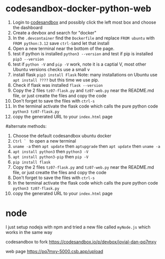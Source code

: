 # codesandbox-docker-python-web

1. Login to [codesandbox](https://codesandbox.io/dashboard/recent)  and possibly click the left most box and choose the dashboard
2. Create a devbox and search for "docker"
3. In the ```.devcontainer``` find the ```Dockerfile``` and replace ```FROM ubuntu``` with ```FROM python:3.12``` save ```ctrl-S```and let that install
4. Open a new terminal near the bottom of the page.
7. test if python is installed ```python3 --version``` and test if pip is installed ```pip3 --version```
5. test if ```python -V``` and ```pip -V``` work, note it is a captial V, most other Ubuntu versions checks use a small v
8. install flask   ```pip3 install Flask```  Note: many installations on Ubuntu use ```apt install ????``` but this time we use pip.
9. Check if flask was installed ```flask --version```
10. Copy the 2 files ```tz07-flask.py``` and ```tz07-web.py``` near the README.md file, or just creatte the files and copy the code
11. Don't forget to save the files with ```ctrl-s```
12. In the terminal activate the flask code which calls the pure python code ```python3 tz07-flask.py```
13. copy the generated URL to your ```index.html``` page




#alternate methods:

1. Choose the default codesandbox ubuntu docker
2. ```Ctrl ` ``` to open a new terminal
3. ```uname -a``` then ```apt update``` then ```aptupgrade``` then ```apt update``` then ```uname -a```
4. ```apt install python3``` then ```python3 -V ```
5. ```apt install python3-pip``` then ```pip -V```
6. ```pip install flask```
7. Copy the 2 files ```tz07-flask.py``` and ```tz07-web.py``` near the README.md file, or just creatte the files and copy the code
8. Don't forget to save the files with ```ctrl-s```
9. In the terminal activate the flask code which calls the pure python code ```python3 tz07-flask.py```
10. copy the generated URL to your ```index.html``` page



# node 

I just setup nodejs with npm and tried a new file  called ```myNode.js``` which works in the same way

codesandbox to fork
https://codesandbox.io/p/devbox/jovial-dan-pq7mxy  


web page
https://pq7mxy-5000.csb.app/upload




